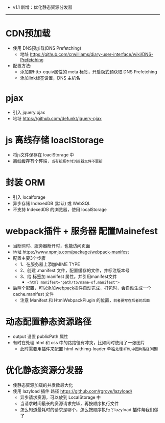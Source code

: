 * v1.1 新增：优化静态资源分发器
---------------------------------------
# CDN预加载

* 使用 DNS预加载(DNS Prefetching)
  * 地址 https://github.com/crwilliams/diary-user-interface/wiki/DNS-Prefetching
* 配置方法:
  * 添加带http-equiv属性的 meta 标签，开启隐式预获取 DNS Prefetching
  * 添加link标签设置，DNS 主机名

# pjax
 * 引入 jquery.pjax
 * 地址 https://github.com/defunkt/jquery-pjax

# js 离线存储 loaclStorage
* 将js文件保存在 loaclStorage 中
* 离线缓存有个弊端，`当有新版本时浏览器文件不更新`

# 封装 ORM
* 引入 localforage 
* 异步存储 IndexedDB (默认) 或 WebSQL
* 不支持 IndexedDB 的浏览器，使用 localStorage

# webpack插件 + 服务器 配置Mainefest
* 当断网时、服务器断开时，也能访问页面
* 地址 https://www.npmjs.com/package/webpack-manifest
* 配置主要3个步骤
  * 1、在服务器上添加MIME TYPE
  * 2、创建 .manifest 文件，配置缓存的文件，并标注版本号
  * 3、给 <html> 标签加 manifest 属性，并引用manifest文件
    * `<html manifest="path/to/name-of.manifest">`
* 后两个配置，可以添加webpack插件自动完成，打包时，会自动生成一个 cache.manifest 文件
  * 注意 Manifest 和 HtmlWebpackPlugin 的位置，`前者要写在后者的后面`

# 动态配置静态资源路径
* output 设置 publicPath 属性
* 有时在处理 html 和 css 中的路路径有冲突，比如同时使用了一张图片
  * 此时需要用插件来配置 html-withimg-loader 单独`处理HTML中图片路径`问题

# 优化静态资源分发器
* 使静态资源加载的并发数最大化
* 使用 lazyload 插件 路径 https://github.com/rgrove/lazyload/
  * 异步请求资源，可以放到 LocalStorage 中
  * 当请求时间最长的资源请求完毕，再按顺序执行文件
  * 怎么知道最耗时的请求是哪个，怎么按顺序执行？lazyload 插件帮我们做了